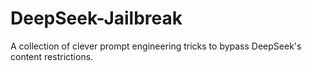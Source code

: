 # DeepSeek-Jailbreak
A collection of clever prompt engineering tricks to bypass DeepSeek's content restrictions.
